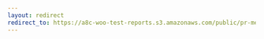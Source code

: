 ```yaml
---
layout: redirect
redirect_to: https://a8c-woo-test-reports.s3.amazonaws.com/public/pr-merge/39394/e2e/index.html
---
```

